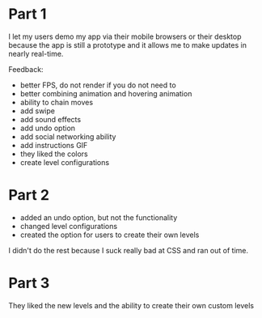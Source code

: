 
# Part 1

I let my users demo my app via their mobile browsers or their desktop because the app
is still a prototype and it allows me to make updates in nearly real-time.

Feedback:

- better FPS, do not render if you do not need to
- better combining animation and hovering animation
- ability to chain moves
- add swipe
- add sound effects
- add undo option
- add social networking ability
- add instructions GIF
- they liked the colors
- create level configurations

# Part 2

- added an undo option, but not the functionality
- changed level configurations
- created the option for users to create their own levels

I didn't do the rest because I suck really bad at CSS and ran out of time.

# Part 3

They liked the new levels and the ability to create their own custom levels
